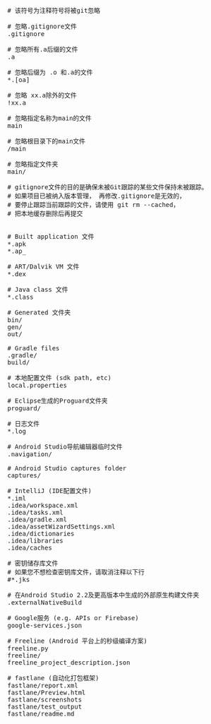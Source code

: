 
<pre>
# 该符号为注释符号将被git忽略

# 忽略.gitignore文件
.gitignore

# 忽略所有.a后缀的文件
.a

# 忽略后缀为 .o 和.a的文件
*.[oa]

# 忽略 xx.a除外的文件
!xx.a

# 忽略指定名称为main的文件
main

# 忽略根目录下的main文件
/main

# 忽略指定文件夹
main/

# gitignore文件的目的是确保未被Git跟踪的某些文件保持未被跟踪。
# 如果项目已被纳入版本管理， 再修改.gitignore是无效的，
# 要停止跟踪当前跟踪的文件，请使用 git rm --cached，
# 把本地缓存删除后再提交


# Built application 文件
*.apk
*.ap_

# ART/Dalvik VM 文件
*.dex

# Java class 文件
*.class

# Generated 文件夹
bin/
gen/
out/

# Gradle files
.gradle/
build/

# 本地配置文件 (sdk path, etc)
local.properties

# Eclipse生成的Proguard文件夹
proguard/

# 日志文件
*.log

# Android Studio导航编辑器临时文件
.navigation/

# Android Studio captures folder
captures/

# IntelliJ (IDE配置文件)
*.iml
.idea/workspace.xml
.idea/tasks.xml
.idea/gradle.xml
.idea/assetWizardSettings.xml
.idea/dictionaries
.idea/libraries
.idea/caches

# 密钥储存库文件
# 如果您不想检查密钥库文件，请取消注释以下行
#*.jks

# 在Android Studio 2.2及更高版本中生成的外部原生构建文件夹
.externalNativeBuild

# Google服务 (e.g. APIs or Firebase)
google-services.json

# Freeline (Android 平台上的秒级编译方案)
freeline.py
freeline/
freeline_project_description.json

# fastlane (自动化打包框架)
fastlane/report.xml
fastlane/Preview.html
fastlane/screenshots
fastlane/test_output
fastlane/readme.md
</pre>
